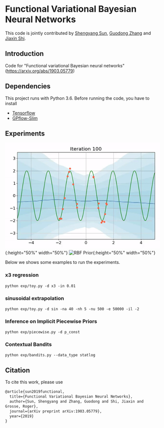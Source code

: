 # Functional Variational Bayesian Neural Networks
This code is jointly contributed by [Shengyang Sun](https://github.com/ssydasheng), [Guodong Zhang](https://github.com/gd-zhang) and [Jiaxin Shi](https://github.com/thjashin/).
## Introduction
Code for "Functional variational Bayesian neural networks" (https://arxiv.org/abs/1903.05779)

## Dependencies
This project runs with Python 3.6. Before running the code, you have to install
* [Tensorflow](https:www.tensorflow.org)
* [GPflow-Slim](https://github.com/ssydasheng/GPflow-Slim)

## Experiments
![Periodic Prior](figures/anime-sin-per.gif){:height="50%" width="50%"} ![RBF Prior](figures/anime-sin-rbf.gif){:height="50%" width="50%"}

Below we shows some examples to run the experiments.
### x3 regression
```
python exp/toy.py -d x3 -in 0.01
```
### sinusoidal extrapolation
```
python exp/toy.py -d sin -na 40 -nh 5 -nu 500 -e 50000 -il -2
```
### Inference on Implicit Piecewise Priors
```
python exp/piecewise.py -d p_const
```
### Contextual Bandits
```
python exp/bandits.py --data_type statlog
```
## Citation
To cite this work, please use
```
@article{sun2019functional,
  title={Functional Variational Bayesian Neural Networks},
  author={Sun, Shengyang and Zhang, Guodong and Shi, Jiaxin and Grosse, Roger},
  journal={arXiv preprint arXiv:1903.05779},
  year={2019}
}
```
